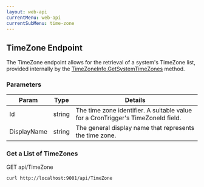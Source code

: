 ```yaml
---
layout: web-api
currentMenu: web-api
currentSubMenu: time-zone
---
```


## TimeZone Endpoint

The TimeZone endpoint allows for the retrieval of a system's TimeZone list, provided internally by the [TimeZoneInfo.GetSystemTimeZones](http://msdn.microsoft.com/en-us/library/system.timezoneinfo.getsystemtimezones%28v=vs.110%29.aspx) method.

### Parameters

<table class="table table-bordered">
<thead><tr><th>Param</th><th>Type</th><th>Details</th></tr></thead>
<tbody>
    <tr><td>Id</td><td><span class="label label-info">string</span></td></td>
        <td>The time zone identifier. A suitable value for a CronTrigger's TimeZoneId field.</td>
    </tr>
    <tr><td>DisplayName</td><td><span class="label label-info">string</span></td></td>
        <td>The general display name that represents the time zone.</td>
    </tr>
</tbody>
</table>

### Get a List of TimeZones
GET api/TimeZone
```sh   
curl http://localhost:9001/api/TimeZone
```
